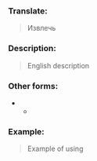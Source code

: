 ### Translate:
>Извлечь
### Description:
>English description 

### Other forms:
* *
### Example:
>Example of using 
